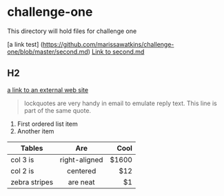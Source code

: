 # challenge-one
This directory will hold files for challenge one 

[a link test] (https://github.com/marissawatkins/challenge-one/blob/master/second.md)
[Link to second.md](github.com/marissawatkins/challenge-one/blob/master/second.md)

## H2
[a link to an external web site](https://www.google.com)

> lockquotes are very handy in email to emulate reply text.
> This line is part of the same quote.

1. First ordered list item
2. Another item

| Tables        | Are           | Cool  |
| ------------- |:-------------:| -----:|
| col 3 is      | right-aligned | $1600 |
| col 2 is      | centered      |   $12 |
| zebra stripes | are neat      |    $1 |


